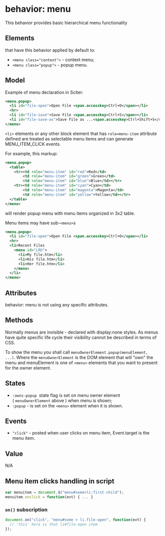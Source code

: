 # behavior: menu

This behavior provides basic hierarchical menu functionality

## Elements

that have this behavior applied by default to:

* `<menu class="context">` - context menu;
* `<menu class="popup">` - popup menu.

## Model

Example of menu declaration in Sciter:

```XML
<menu.popup>
  <li id="file-open">Open File <span.accesskey>Ctrl+O</span></li>
  <hr>
  <li id="file-save">Save File <span.accesskey>Ctrl+S</span></li>
  <li id="file-save-as">Save File as ...<span.accesskey>Ctrl+Shift+S</span></li>
</menu>
```

`<li>` elements or any other block element that has `role=menu-item` attribute defined are treated as selectable menu items and can generate MENU\_ITEM\_CLICK events.

For example, this markup:

```XML
<menu.popup>
  <table>
    <tr><td role="menu-item" id="red">Red</td>
        <td role="menu-item" id="green">Green</td>
        <td role="menu-item" id="blue">Blue</td></tr>
    <tr><td role="menu-item" id="cyan">Cyan</td>
        <td role="menu-item" id="magenta">Magenta</td>
        <td role="menu-item" id="yellow">Yellow</td></tr>
  </table>
</menu>
```

will render popup menu with menu items organized in 3x2 table.

Menu items may have sub-`<menu>`s

```XML
<menu.popup>
  <li id="file-open">Open File <span.accesskey>Ctrl+O</span></li>
  <hr>
  <li>Recent Files
    <menu id="LRU">
      <li>My file.htm</li>
      <li>His file.htm</li>
      <li>Her file.htm</li>
    </menu>
  </li>
</menu>
```

## Attributes

behavior: menu is not using any specific attributes.

## Methods

Normally menus are invisible - declared with display:none styles. As menus have quite specific life cycle their visibility cannot be described in terms of CSS.

To show the menu you shall call `menuOwnerElement.popup(menuElement, ...)`. Where the `menuOwnerElement` is the DOM element that will "own" the menu and menuElement is one of `<menu>` elements that you want to present for the owner element.

## States

* `:owns-popup`  state flag is set on menu owner element ( `menuOwnerElement` above ) when menu is shown;
* `:popup` \- is set on the `<menu>` element when it is shown.

## Events

* `"click"` - posted when user clicks on menu item, Event.target is the menu item.

## Value

N/A

## Menu item clicks handling in script

```JavaScript
var menuitem = document.$("menu#some>li:first-child");
menuitem.onclick = function(evt) { ... }
```

### `on()` subscription

```JavaScript
document.on("click", "menu#some > li.file-open", function(evt) { 
  // 'this' here is that li#file-open item  
});
```
